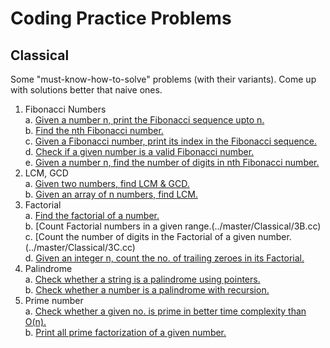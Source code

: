 # Coding Practice Problems
## Classical
Some "must-know-how-to-solve" problems (with their variants). Come up with solutions better that naive ones.
 1. Fibonacci Numbers  
  a. [Given a number n, print the Fibonacci sequence upto n.](../master/Classical/1A.cc)  
  b. [Find the nth Fibonacci number.](../master/Classical/1B.cc)  
  c. [Given a Fibonacci number, print its index in the Fibonacci sequence.](../master/Classical/1C.cc)  
  d. [Check if a given number is a valid Fibonacci number.](../master/Classical/1D.cc)  
  e. [Given a number n, find the number of digits in nth Fibonacci number.](../master/Classical/1E.cc)  
 2. LCM, GCD  
  a. [Given two numbers, find LCM & GCD.](../master/Classical/2A.cc)  
  b. [Given an array of n numbers, find LCM.](../master/Classical/2B.cc)
 3. Factorial  
  a. [Find the factorial of a number.](../master/Classical/3A.cc)  
  b. [Count Factorial numbers in a given range.(../master/Classical/3B.cc)  
  c. [Count the number of digits in the Factorial of a given number.(../master/Classical/3C.cc)  
  d. [Given an integer n, count the no. of trailing zeroes in its Factorial.](../master/Classical/3D.cc)  
 4. Palindrome  
  a. [Check whether a string is a palindrome using pointers.](../master/Classical/4A.cc)  
  b. [Check whether a number is a palindrome with recursion.](../master/Classical/4B.cc)  
 5. Prime number  
  a. [Check whether a given no. is prime in better time complexity than O(n).](../master/Classical/5A.cc)  
  b. [Print all prime factorization of a given number.](../master/Classical/5B.cc)
